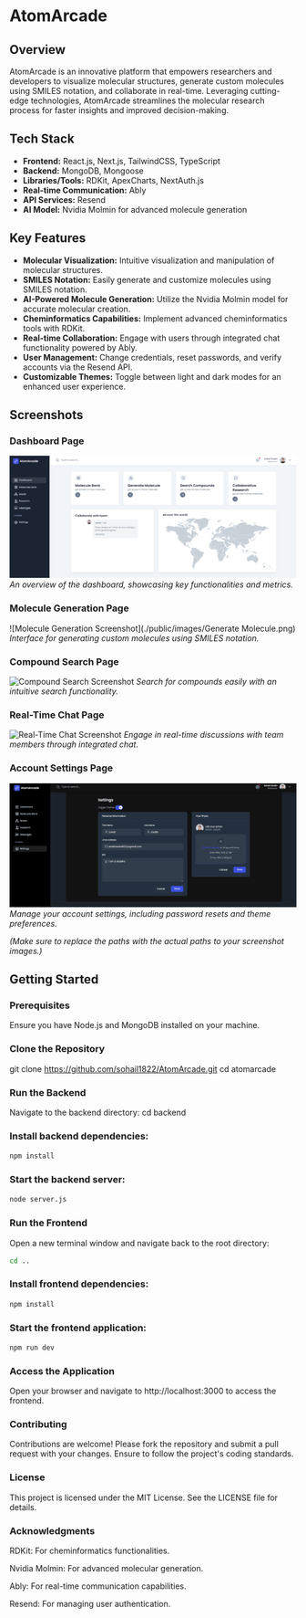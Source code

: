 
# AtomArcade

## Overview

AtomArcade is an innovative platform that empowers researchers and developers to visualize molecular structures, generate custom molecules using SMILES notation, and collaborate in real-time. Leveraging cutting-edge technologies, AtomArcade streamlines the molecular research process for faster insights and improved decision-making.

## Tech Stack

- **Frontend:** React.js, Next.js, TailwindCSS, TypeScript
- **Backend:** MongoDB, Mongoose
- **Libraries/Tools:** RDKit, ApexCharts, NextAuth.js
- **Real-time Communication:** Ably
- **API Services:** Resend
- **AI Model:** Nvidia Molmin for advanced molecule generation

## Key Features

- **Molecular Visualization:** Intuitive visualization and manipulation of molecular structures.
- **SMILES Notation:** Easily generate and customize molecules using SMILES notation.
- **AI-Powered Molecule Generation:** Utilize the Nvidia Molmin model for accurate molecular creation.
- **Cheminformatics Capabilities:** Implement advanced cheminformatics tools with RDKit.
- **Real-time Collaboration:** Engage with users through integrated chat functionality powered by Ably.
- **User Management:** Change credentials, reset passwords, and verify accounts via the Resend API.
- **Customizable Themes:** Toggle between light and dark modes for an enhanced user experience.

## Screenshots

### Dashboard Page
![Dashboard Screenshot](./public/images/Dashboard.png)
*An overview of the dashboard, showcasing key functionalities and metrics.*

### Molecule Generation Page
![Molecule Generation Screenshot](./public/images/Generate Molecule.png)
*Interface for generating custom molecules using SMILES notation.*

### Compound Search Page
![Compound Search Screenshot](./public/images/Compund_Search.png)
*Search for compounds easily with an intuitive search functionality.*

### Real-Time Chat Page
![Real-Time Chat Screenshot](./public/images/Research_Page.png)
*Engage in real-time discussions with team members through integrated chat.*

### Account Settings Page
![Account Settings Screenshot](./public/images/Setting.png)
*Manage your account settings, including password resets and theme preferences.*

*(Make sure to replace the paths with the actual paths to your screenshot images.)*

## Getting Started

### Prerequisites

Ensure you have Node.js and MongoDB installed on your machine.

### Clone the Repository

git clone  https://github.com/sohail1822/AtomArcade.git
cd atomarcade



### Run the Backend
 Navigate to the backend directory:
cd backend


### Install backend dependencies:
```bash
npm install
```
### Start the backend server:

```bash
node server.js
```
### Run the Frontend
Open a new terminal window and navigate back to the root directory:

```bash
cd ..
```
### Install frontend dependencies:

```bash
npm install
```
### Start the frontend application:

```bash
npm run dev
```

### Access the Application
Open your browser and navigate to http://localhost:3000 to access the frontend.

### Contributing
Contributions are welcome! Please fork the repository and submit a pull request with your changes. Ensure to follow the project's coding standards.

### License
This project is licensed under the MIT License. See the LICENSE file for details.

### Acknowledgments

RDKit: For cheminformatics functionalities.

Nvidia Molmin: For advanced molecular generation.

Ably: For real-time communication capabilities.

Resend: For managing user authentication.

